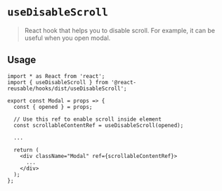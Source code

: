 # `useDisableScroll`

> React hook that helps you to disable scroll. For example, it can be useful when you open modal.

## Usage

```
import * as React from 'react';
import { useDisableScroll } from '@react-reusable/hooks/dist/useDisableScroll';

export const Modal = props => {
  const { opened } = props;

  // Use this ref to enable scroll inside element
  const scrollableContentRef = useDisableScroll(opened);

  ...

  return (
    <div className="Modal" ref={scrollableContentRef}>
      ...
    </div>
  );
};

```
